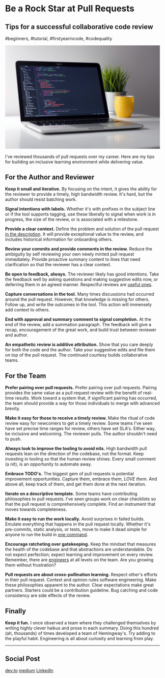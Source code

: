 # Be a Rock Star at Pull Requests
## Tips for a successful collaborative code review
#beginners, #tutorial, #firstyearincode, #codequality

![Photo: Clément Hélardot/Unsplash](images/21-01.jpeg)

I've reviewed thousands of pull requests over my career. Here are my tips for building an inclusive learning environment while delivering value.

## For the Author and Reviewer

**Keep it small and iterative.** By focusing on the intent, it gives the ability for the reviewer to provide a timely, high bandwidth review. It's hard, but the author should resist batching work.

**Signal intentions with labels.** Whether it's with prefixes in the subject line or if the tool supports tagging, use these liberally to signal when work is in progress, the size of the review, or is associated with a milestone.

**Provide a clear context.** Define the problem and solution of the pull request [in the description](https://medium.com/hackernoon/no-description-provided-8d9e0f3a3abb). It will provide exceptional value to the review, and includes historical information for onboarding others.

**Review your commits and provide comments in the review.** Reduce the ambiguity by self reviewing your own newly minted pull request immediately. Provide proactive summary content to lines that need clarification so that the reviewer has a clear context.

**Be open to feedback, always.** The reviewer likely has good intentions. Take the feedback well by asking questions and making suggestive edits now, or deferring them in an agreed manner. Respectful reviews are [useful ones](https://testing.googleblog.com/2019/11/code-health-respectful-reviews-useful.html).

**Capture conversations in the tool.** Many times discussions had occurred around the pull request. However, that knowledge is missing for others. Follow up, and write the outcomes in the tool. This action will immensely add context to others.

**End with approval and summary comment to signal completion.** At the end of the review, add a summation paragraph. The feedback will give a recap, encouragement of the great work, and build trust between reviewer and author.

**An empathetic review is additive attribution.** Show that you care deeply for both the code and the author. Take your suggestive edits and file them on top of the pull request. The continued courtesy builds collaborative teams.

## For the Team

**Prefer pairing over pull requests.** Prefer pairing over pull requests. Pairing provides the same value as a pull request review with the benefit of real-time results. Work toward a system that, if significant pairing has occurred, the team should provide a way for those individuals to merge with advanced brevity.

**Make it easy for those to receive a timely review.** Make the ritual of code review easy for newcomers to get a timely review. Some teams I've seen have set precise time ranges for review, others have set SLA's. Either way, be inclusive and welcoming. The reviewer pulls. The author shouldn't need to push.

**Always look to improve the tooling to avoid nits.** High bandwidth pull requests lean on the direction of the codebase, not the format. Keep investing in tooling so that the human review shines. Every small comment (a nit), is an opportunity to automate away.

**Embrace TODO's.** The biggest gem of pull requests is potential improvement opportunities. Capture them, embrace them, *LOVE them*. And above all, keep track of them, and get them done at the next iteration.

**Iterate on a descriptive template.** Some teams have contributing philosophies to pull requests. I've seen groups work on clear checklists so that the pull request is comprehensively complete. Find an instrument that moves towards completeness.

**Make it easy to run the work locally.** Avoid surprises in failed builds. Emulate everything that happens in the pull request locally. Whether it's pre-commits, static analysis, or tests, move to make it dead simple for anyone to run the build in [one command](https://www.joelonsoftware.com/2000/08/09/the-joel-test-12-steps-to-better-code/).

**Encourage ratcheting over gatekeeping.** Keep the mindset that measures the health of the codebase and that abstractions are understandable. Do not expect perfection; expect learning and improvement on every review. Remember, there are [engineers](https://dev.to/solidi/what-is-a-software-engineer-anyway-3fb2) at all levels on the team. Are you growing them without frustration?

**Pull requests are about cross-pollination learning.** Respect other's efforts in their pull request. Context and opinion rules software engineering. Make these philosophies apparent to the author. Clear expectations make great partners. Starters could be a contribution guideline. Bug catching and code consistency are side effects of the review.

## Finally

**Keep it fun.** I once observed a team where they challenged themselves by writing highly clever haikus and prose in each summary. Doing this hundred (ah, thousands) of times developed a team of Hemingway's. Try adding to the playful habit. Engineering is all about curiosity and learning from play.

---

## Social Post

[dev.to](https://dev.to/solidi/be-a-rockstar-at-pull-requests-1e4f)
[medium](https://levelup.gitconnected.com/be-a-rock-star-at-pull-requests-d855308ce3d2)
[LinkedIn](https://www.linkedin.com/pulse/rock-star-pull-requests-douglas-w-arcuri/)
